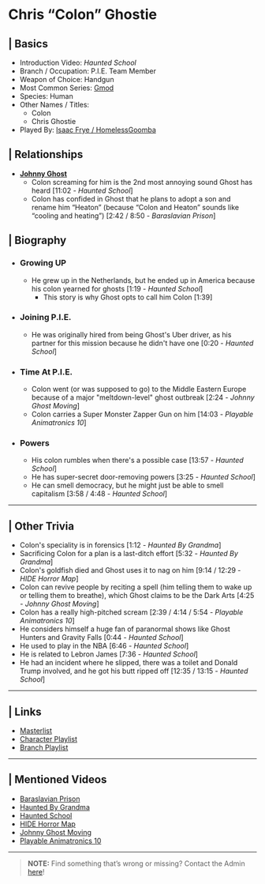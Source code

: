# Chris “Colon” Ghostie  


## | Basics  
- Introduction Video: *Haunted School*  
- Branch / Occupation: P.I.E. Team Member  
- Weapon of Choice: Handgun  
- Most Common Series: [Gmod](6.Series/Gmod.html)  
- Species: Human  
- Other Names / Titles:   
  - Colon
  - Chris Ghostie  
- Played By: [Isaac Frye / HomelessGoomba](3.Siblings/3.4.Isaac-Frye-HomelessGoomba.html)  


## | Relationships  
- [**Johnny Ghost**](5.Characters/Johnny_Ghost.html)  
  - Colon screaming for him is the 2nd most annoying sound Ghost has heard [11:02 - *Haunted School*]
  - Colon has confided in Ghost that he plans to adopt a son and rename him “Heaton” \(because “Colon and Heaton” sounds like “cooling and heating”) \[2:42 / 8:50 - *Baraslavian Prison*]


## | Biography  
- ### Growing UP
  - He grew up in the Netherlands, but he ended up in America because his colon yearned for ghosts [1:19 - *Haunted School*]
    - This story is why Ghost opts to call him Colon \[1:39]
- ### Joining P.I.E.
  - He was originally hired from being Ghost's Uber driver, as his partner for this mission because he didn't have one [0:20 - *Haunted School*]
- ### Time At P.I.E. 
  - Colon went \(or was supposed to go) to the Middle Eastern Europe because of a major "meltdown-level" ghost outbreak \[2:24 - *Johnny Ghost Moving*]
  - Colon carries a Super Monster Zapper Gun on him \[14:03 - *Playable Animatronics 10*]
- ### Powers
  - His colon rumbles when there's a possible case [13:57 - *Haunted School*]
  - He has super-secret door-removing powers [3:25 - *Haunted School*]
  - He can smell democracy, but he might just be able to smell capitalism [3:58 / 4:48 - *Haunted School*]

----

## | Other Trivia  
- Colon's speciality is in forensics \[1:12 - *Haunted By Grandma*]
- Sacrificing Colon for a plan is a last-ditch effort \[5:32 - *Haunted By Grandma*]
- Colon's goldfish died and Ghost uses it to nag on him \[9:14 / 12:29 - *HIDE Horror Map*]
- Colon can revive people by reciting a spell \(him telling them to wake up or telling them to breathe), which Ghost claims to be the Dark Arts \[4:25 - *Johnny Ghost Moving*]
- Colon has a really high-pitched scream \[2:39 / 4:14 / 5:54 - *Playable Animatronics 10*]
- He considers himself a huge fan of paranormal shows like Ghost Hunters and Gravity Falls [0:44 - *Haunted School*]
- He used to play in the NBA [6:46 - *Haunted School*]
- He is related to Lebron James [7:36 - *Haunted School*]
- He had an incident where he slipped, there was a toilet and Donald Trump involved, and he got his butt ripped off [12:35 / 13:15 - *Haunted School*]

----

## | Links  
- [Masterlist]()  
- [Character Playlist]()  
- [Branch Playlist]()  

----

## | Mentioned Videos
- [Baraslavian Prison](https://youtu.be/acQ_AEIHW-M)
- [Haunted By Grandma](https://youtu.be/yMRGseByyCU)
- [Haunted School](https://youtu.be/cV31R3z-P7M)
- [HIDE Horror Map](https://youtu.be/XV7ZJMx2_tQ)
- [Johnny Ghost Moving](https://youtu.be/hf04_xQdqfQ)
- [Playable Animatronics 10](https://youtu.be/2qdDjiasqEc)

----

> **NOTE:** Find something that’s wrong or missing? Contact the Admin [here](../chapter_2.html)!